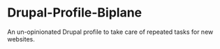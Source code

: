 # Drupal-Profile-Biplane
An un-opinionated Drupal profile to take care of repeated tasks for new websites.
